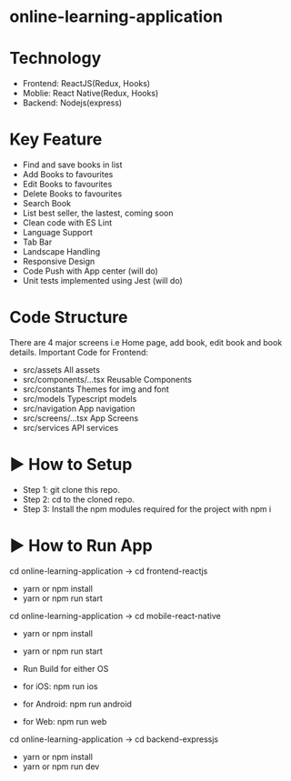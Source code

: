 # online-learning-application


# Technology
- Frontend: ReactJS(Redux, Hooks)
- Moblie: React Native(Redux, Hooks)
- Backend: Nodejs(express)

# Key Feature
- Find and save books in list
- Add Books to favourites
- Edit Books to favourites
- Delete Books to favourites
- Search Book
- List best seller, the lastest, coming soon
- Clean code with ES Lint
- Language Support
- Tab Bar
- Landscape Handling
- Responsive Design
- Code Push with App center (will do)
- Unit tests implemented using Jest (will do)

# Code Structure
There are 4 major screens i.e Home page, add book, edit book and book details.
Important Code for Frontend:
- src/assets All assets
- src/components/...tsx Reusable Components
- src/constants Themes for img and font
- src/models Typescript models
- src/navigation App navigation
- src/screens/...tsx App Screens
- src/services API services

# ▶ How to Setup
- Step 1: git clone this repo.
- Step 2: cd to the cloned repo.
- Step 3: Install the npm modules required for the project with npm i

# ▶ How to Run App
cd online-learning-application -> cd frontend-reactjs
- yarn or npm install
- yarn or npm run start


cd online-learning-application -> cd mobile-react-native
- yarn or npm install
- yarn or npm run start

- Run Build for either OS
- for iOS: npm run ios
- for Android: npm run android
- for Web: npm run web

cd online-learning-application -> cd backend-expressjs
- yarn or npm install
- yarn or npm run dev
